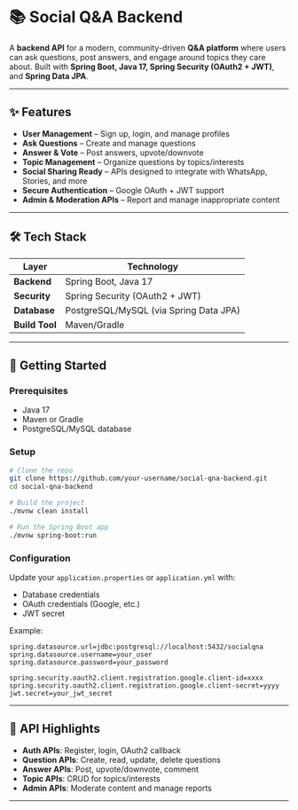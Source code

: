 # 📚 Social Q\&A Backend

A **backend API** for a modern, community-driven **Q\&A platform** where users can ask questions, post answers, and engage around topics they care about. Built with **Spring Boot, Java 17, Spring Security (OAuth2 + JWT)**, and **Spring Data JPA**.

---

## ✨ Features

* **User Management** – Sign up, login, and manage profiles
* **Ask Questions** – Create and manage questions
* **Answer & Vote** – Post answers, upvote/downvote
* **Topic Management** – Organize questions by topics/interests
* **Social Sharing Ready** – APIs designed to integrate with WhatsApp, Stories, and more
* **Secure Authentication** – Google OAuth + JWT support
* **Admin & Moderation APIs** – Report and manage inappropriate content

---

## 🛠️ Tech Stack

| Layer          | Technology                             |
| -------------- | -------------------------------------- |
| **Backend**    | Spring Boot, Java 17                   |
| **Security**   | Spring Security (OAuth2 + JWT)         |
| **Database**   | PostgreSQL/MySQL (via Spring Data JPA) |
| **Build Tool** | Maven/Gradle                           |

---

## 🚀 Getting Started

### Prerequisites

* Java 17
* Maven or Gradle
* PostgreSQL/MySQL database

### Setup

```bash
# Clone the repo
git clone https://github.com/your-username/social-qna-backend.git
cd social-qna-backend

# Build the project
./mvnw clean install

# Run the Spring Boot app
./mvnw spring-boot:run
```

### Configuration

Update your `application.properties` or `application.yml` with:

* Database credentials
* OAuth credentials (Google, etc.)
* JWT secret

Example:

```properties
spring.datasource.url=jdbc:postgresql://localhost:5432/socialqna
spring.datasource.username=your_user
spring.datasource.password=your_password

spring.security.oauth2.client.registration.google.client-id=xxxx
spring.security.oauth2.client.registration.google.client-secret=yyyy
jwt.secret=your_jwt_secret
```

---

## 📖 API Highlights

* **Auth APIs**: Register, login, OAuth2 callback
* **Question APIs**: Create, read, update, delete questions
* **Answer APIs**: Post, upvote/downvote, comment
* **Topic APIs**: CRUD for topics/interests
* **Admin APIs**: Moderate content and manage reports

---
